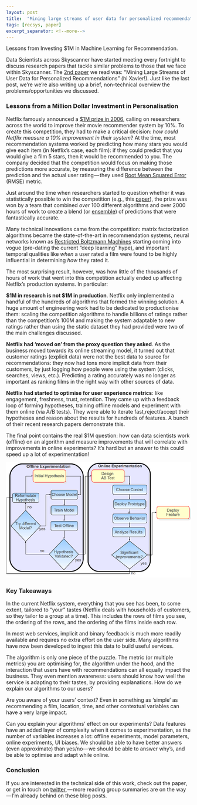 ```yaml
---
layout: post
title:  "Mining large streams of user data for personalized recommendations"
tags: [recsys, paper]
excerpt_separator: <!--more-->
---
```


Lessons from Investing $1M in Machine Learning for Recommendation.
<!--more-->

Data Scientists across Skyscanner have started meeting every fortnight to discuss research papers that tackle similar problems to those that we face within Skyscanner. The [2nd paper](http://www.kdd.org/exploration_files/V14-02-05-Amatriain.pdf) we read was: “Mining Large Streams of User Data for Personalized Recommendations” (hi Xavier!). Just like the last post, we’re we’re also writing up a brief, non-technical overview the problems/opportunities we discussed.

### Lessons from a Million Dollar Investment in Personalisation
Netflix famously announced a [$1M prize in 2006](http://netflixprize.com/), calling on researchers across the world to improve their movie recommender system by 10%. To create this competition, they had to make a critical decision: _how could Netflix measure a 10% improvement in their system_? At the time, most recommendation systems worked by predicting how many stars you would give each item (in Netflix’s case, each film): if they could predict that you would give a film 5 stars, then it would be recommended to you. The company decided that the competition would focus on making those predictions more accurate, by measuring the difference between the prediction and the actual user rating — they used [Root Mean Squared Error](https://en.wikipedia.org/wiki/Root-mean-square_deviation) (RMSE) metric.

Just around the time when researchers started to question whether it was statistically possible to win the competition (e.g., this [paper](http://xavier.amatriain.net/pubs/umap09.pdf)), the prize was won by a team that combined _over_ 100 different algorithms and over 2000 hours of work to create a blend (or [ensemble](https://en.wikipedia.org/wiki/Ensemble_learning)) of predictions that were fantastically accurate.

Many technical innovations came from the competition: matrix factorization algorithms became the state-of-the-art in recommendation systems, neural networks known as [Restricted Boltzmann Machines](https://en.wikipedia.org/wiki/Restricted_Boltzmann_machine) starting coming into vogue (pre-dating the current “deep learning” hype), and important temporal qualities like _when_ a user rated a film were found to be highly influential in determining _how_ they rated it.

The most surprising result, however, was how little of the thousands of hours of work that went into this competition actually ended up affecting Netflix’s production systems. In particular:

**$1M in research is not $1M in production**. Netflix only implemented a handful of the hundreds of algorithms that formed the winning solution. A huge amount of engineering work had to be dedicated to productionise them: scaling the competition algorithms to handle billions of ratings rather than the competition’s 100M and making the system adaptable to new ratings rather than using the static dataset they had provided were two of the main challenges discussed.

**Netflix had ‘moved on’ from the proxy question they asked**. As the business moved towards its online streaming model, it turned out that customer ratings (explicit data) were not the best data to source for recommendations: they now had tons more implicit data from their customers, by just logging how people were using the system (clicks, searches, views, etc.). Predicting a rating accurately was no longer as important as ranking films in the right way with other sources of data.

**Netflix had started to optimise for user experience metrics**: like engagement, freshness, trust, retention. They came up with a feedback loop of forming hypotheses, training offline models and experiment with them online (via A/B tests). They were able to iterate fast,reject/accept their hypotheses and reason about the results for hundreds of features. A bunch of their recent research papers demonstrate this.

The final point contains the real $1M question: how can data scientists work (offline) on an algorithm and measure improvements that will correlate with improvements in online experiments? It’s hard but an answer to this could speed up a lot of experimentation!

![about](/images/posts/NetflixPrizePaper.png)

### Key Takeaways
In the current Netflix system, everything that you see has been, to some extent, tailored to “your” tastes (Netflix deals with households of customers, so they tailor to a group at a time). This includes the rows of films you see, the ordering of the rows, and the ordering of the films inside each row.

In most web services, implicit and binary feedback is much more readily available and requires no extra effort on the user side. Many algorithms have now been developed to ingest this data to build useful services.

The algorithm is only one piece of the puzzle. The metric (or multiple metrics) you are optimising for, the algorithm under the hood, and the interaction that users have with recommendations can all equally impact the business. They even mention awareness: users should know how well the service is adapting to their tastes, by providing explanations. How do we explain our algorithms to our users?

Are you aware of your users’ context? Even in something as ‘simple’ as recommending a film, location, time, and other contextual variables can have a very large impact.

Can you explain your algorithms’ effect on our experiments? Data features have an added layer of complexity when it comes to experimentation, as the number of variables increases a lot: offline experiments, model parameters, online experiments, UI biases. We should be able to have better answers (even approximate) than yes/no— we should be able to answer why’s, and be able to optimise and adapt while online.

### Conclusion
If you are interested in the technical side of this work, check out the paper, or get in touch on [twitter](https://twitter.com/neal_lathia), — more reading group summaries are on the way — I’m already behind on these blog posts.
